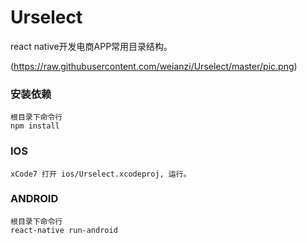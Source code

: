 # Urselect

react native开发电商APP常用目录结构。

(https://raw.githubusercontent.com/weianzi/Urselect/master/pic.png)

### 安装依赖
```
根目录下命令行
npm install
```

### IOS
```
xCode7 打开 ios/Urselect.xcodeproj, 运行。
```

### ANDROID
```
根目录下命令行
react-native run-android
```

